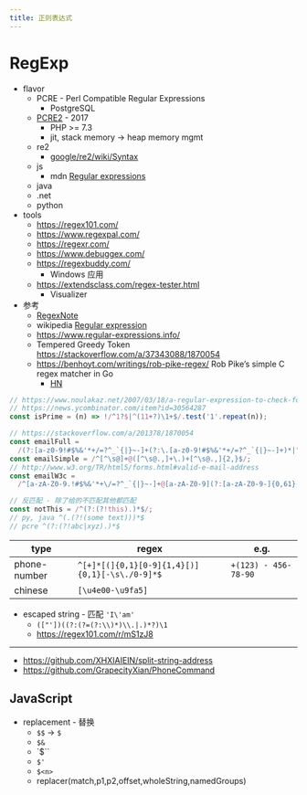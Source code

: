 ```yaml
---
title: 正则表达式
---
```


# RegExp

- flavor
  - PCRE - Perl Compatible Regular Expressions
    - PostgreSQL
  - [PCRE2] - 2017
    - PHP >= 7.3
    - jit, stack memory -> heap memory mgmt
  - re2
    - [google/re2/wiki/Syntax](https://github.com/google/re2/wiki/Syntax)
  - js
    - mdn [Regular expressions](https://developer.mozilla.org/en-US/docs/Web/JavaScript/Guide/Regular_Expressions)
  - java
  - .net
  - python
- tools
  - https://regex101.com/
  - https://www.regexpal.com/
  - https://regexr.com/
  - https://www.debuggex.com/
  - https://regexbuddy.com/
    - Windows 应用
  - https://extendsclass.com/regex-tester.html
    - Visualizer
- 参考
  - [RegexNote](https://wener.me/story/regex-note)
  - wikipedia [Regular expression](https://en.wikipedia.org/wiki/Regular_expression)
  - https://www.regular-expressions.info/
  - Tempered Greedy Token
    https://stackoverflow.com/a/37343088/1870054
  - https://benhoyt.com/writings/rob-pike-regex/
    Rob Pike’s simple C regex matcher in Go
    - [HN](https://news.ycombinator.com/item?id=32434412)

[pcre2]: https://github.com/PhilipHazel/pcre2

```js
// https://www.noulakaz.net/2007/03/18/a-regular-expression-to-check-for-prime-numbers/
// https://news.ycombinator.com/item?id=30564287
const isPrime = (n) => !/^1?$|^(11+?)\1+$/.test('1'.repeat(n));
```

```js
// https://stackoverflow.com/a/201378/1870054
const emailFull =
  /(?:[a-z0-9!#$%&'*+/=?^_`{|}~-]+(?:\.[a-z0-9!#$%&'*+/=?^_`{|}~-]+)*|"(?:[\x01-\x08\x0b\x0c\x0e-\x1f\x21\x23-\x5b\x5d-\x7f]|\\[\x01-\x09\x0b\x0c\x0e-\x7f])*")@(?:(?:[a-z0-9](?:[a-z0-9-]*[a-z0-9])?\.)+[a-z0-9](?:[a-z0-9-]*[a-z0-9])?|\[(?:(?:(2(5[0-5]|[0-4][0-9])|1[0-9][0-9]|[1-9]?[0-9]))\.){3}(?:(2(5[0-5]|[0-4][0-9])|1[0-9][0-9]|[1-9]?[0-9])|[a-z0-9-]*[a-z0-9]:(?:[\x01-\x08\x0b\x0c\x0e-\x1f\x21-\x5a\x53-\x7f]|\\[\x01-\x09\x0b\x0c\x0e-\x7f])+)\])/;
const emailSimple = /^[^\s@]+@([^\s@.,]+\.)+[^\s@.,]{2,}$/;
// http://www.w3.org/TR/html5/forms.html#valid-e-mail-address
const emailW3c =
  /^[a-zA-Z0-9.!#$%&'*+\/=?^_`{|}~-]+@[a-zA-Z0-9](?:[a-zA-Z0-9-]{0,61}[a-zA-Z0-9])?(?:\.[a-zA-Z0-9](?:[a-zA-Z0-9-]{0,61}[a-zA-Z0-9])?)*$/;
```

```js
// 反匹配 - 除了给的不匹配其他都匹配
const notThis = /^(?:(?!this).)*$/;
// py, java ^(.(?!(some text)))*$
// pcre ^(?:(?!abc|xyz).)*$
```

| type         | regex                                          | e.g.                 |
| ------------ | ---------------------------------------------- | -------------------- |
| phone-number | `^[+]*[(]{0,1}[0-9]{1,4}[)]{0,1}[-\s\./0-9]*$` | `+(123) - 456-78-90` |
| chinese      | `[\u4e00-\u9fa5]`                              |

- escaped string - 匹配 `'I\'am'`
  - `(["'])((?:(?=(?:\\)*)\\.|.)*?)\1`
  - https://regex101.com/r/mS1zJ8

---

- https://github.com/XHXIAIEIN/split-string-address
- https://github.com/GrapecityXian/PhoneCommand

## JavaScript

- replacement - 替换
  - `$$` -> `$`
  - `$&`
  - `$\``
  - `$'`
  - `$<n>`
  - replacer(match,p1,p2,offset,wholeString,namedGroups)

